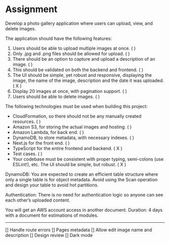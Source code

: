 # Assignment

Develop a photo gallery application where users can upload, view, and delete
images.

The application should have the following features:
1. Users should be able to upload multiple images at once. (  )
2. Only .jpg and .png files should be allowed for upload. (  )
3. There should be an option to capture and upload a description of an image. (  )
4. This should be validated on both the backend and frontend. (  )
5. The UI should be simple, yet robust and responsive, displaying the image, the
name of the image, description and the date it was uploaded. ( X )
6. Display 20 images at once, with pagination support. (  )
7. Users should be able to delete images. (  )

The following technologies must be used when building this project:
- CloudFormation, so there should not be any manually created resources. (  )
- Amazon S3, for storing the actual images and hosting. (  )
- Amazon Lambda, for back end. (  )
- DynamoDB, to store metadata, with necessary indexes. (  )
- Next.js for the front end. (  )
- TypeScript for the entire frontend and backend. ( X )
- Test cases. (  )
- Your codebase must be consistent with proper typing, semi-colons (use
ESLint!), etc. The UI should be simple, but robust. ( X )

DynamoDB: You are expected to create an efficient table structure where only a
single table is for object metadata. Avoid using the Scan operation and design your
table to avoid hot partitions.

Authentication: There is no need for authentication logic so anyone can see each
other’s uploaded content.

You will get an AWS account access in another document.
Duration: 4 days with a document for estimations of modules.

---
[] Handle route errors
[] Pages metadata
[] Allow edit image name and description
[] Design review
[] Dark mode
